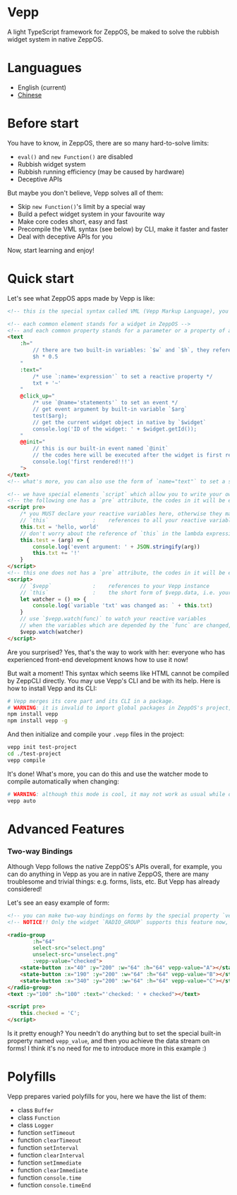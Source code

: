 # Vepp

A light TypeScript framework for ZeppOS, be maked to solve the rubbish widget system in native ZeppOS.

# Languagues

- English (current)
- [Chinese](https://github.com/jwhgzs/vepp/blob/master/README.chinese.md)

# Before start

You have to know, in ZeppOS, there are so many hard-to-solve limits:

- `eval()` and `new Function()` are disabled
- Rubbish widget system
- Rubbish running efficiency (may be caused by hardware)
- Deceptive APIs

But maybe you don't believe, Vepp solves all of them:

- Skip `new Function()`'s limit by a special way
- Build a pefect widget system in your favourite way
- Make core codes short, easy and fast
- Precompile the VML syntax (see below) by CLI, make it faster and faster
- Deal with deceptive APIs for you

Now, start learning and enjoy!

# Quick start

Let's see what ZeppOS apps made by Vepp is like:

```html
<!-- this is the special syntax called VML (Vepp Markup Language), you can use it in `.vepp` suffixed files -->

<!-- each common element stands for a widget in ZeppOS -->
<!-- and each common property stands for a parameter or a property of a widget in ZeppOS -->
<text
    :h="
        // there are two built-in variables: `$w` and `$h`, they reference to device's width and height
        $h * 0.5
    "
    :text="
        /* use `:name='expression'` to set a reactive property */
        txt + '~'
    "
    @click_up="
        /* use `@name='statements'` to set an event */
        // get event argument by built-in variable `$arg`
        test($arg);
        // get the current widget object in native by `$widget`
        console.log('ID of the widget: ' + $widget.getId());
    "
    @@init="
        // this is our built-in event named `@init`
        // the codes here will be executed after the widget is first rendered
        console.log('first rendered!!!')
    ">
</text>
<!-- what's more, you can also use the form of `name="text"` to set a static and stringify property easily -->

<!-- we have special elements `script` which allow you to write your own JS -->
<!-- the following one has a `pre` attribute, the codes in it will be executed BEFORE Vepp's instance is initialized -->
<script pre>
    /* you MUST declare your reactive variables here, otherwise they may cause crash when they are not declared or initialized but are used before the first render */
    // `this`              :    references to all your reactive variables
    this.txt = 'hello, world'
    // don't worry about the reference of `this` in the lambda expression, Vepp solves it for you!
    this.test = (arg) => {
        console.log('event argument: ' + JSON.stringify(arg))
        this.txt += '!'
    }
</script>
<!-- this one does not has a `pre` attribute, the codes in it will be executed AFTER Vepp's instance is initialized i.e. AFTER the first render -->
<script>
    // `$vepp`             :    references to your Vepp instance
    // `this`              :    the short form of $vepp.data, i.e. your reactive variables
    let watcher = () => {
        console.log(`variable 'txt' was changed as: ` + this.txt)
    }
    // use `$vepp.watch(func)` to watch your reactive variables
    // when the variables which are depended by the `func` are changed, `func` will be triggered
    $vepp.watch(watcher)
</script>
```

Are you surprised? Yes, that's the way to work with her: everyone who has experienced front-end development knows how to use it now!

But wait a moment! This syntax which seems like HTML cannot be compiled by ZeppCLI directly. You may use Vepp's CLI and be with its help. Here is how to install Vepp and its CLI:

```bash
# Vepp merges its core part and its CLI in a package.
# WARNING: it is invalid to import global packages in ZeppOS's project, so you MUST do like this:
npm install vepp
npm install vepp -g
```

And then initialize and compile your `.vepp` files in the project:

```bash
vepp init test-project
cd ./test-project
vepp compile
```

It's done! What's more, you can do this and use the watcher mode to compile automatically when changing:

```bash
# WARNING: although this mode is cool, it may not work as usual while other file watchers are working (like ZeppCLI)
vepp auto
```

# Advanced Features

### Two-way Bindings

Although Vepp follows the native ZeppOS's APIs overall, for example, you can do anything in Vepp as you are in native ZeppOS, there are many troublesome and trivial things: e.g. forms, lists, etc. But Vepp has already considered!

Let's see an easy example of form:

```html
<!-- you can make two-way bindings on forms by the special property `vepp_value` -->
<!-- NOTICE!! Only the widget `RADIO_GROUP` supports this feature now, wait for a while as I'm hard developing! -->

<radio-group
        :h="64"
        select-src="select.png"
        unselect-src="unselect.png"
        :vepp-value="checked">
    <state-button :x="40" :y="200" :w="64" :h="64" vepp-value="A"></state-button>
    <state-button :x="190" :y="200" :w="64" :h="64" vepp-value="B"></state-button>
    <state-button :x="340" :y="200" :w="64" :h="64" vepp-value="C"></state-button>
</radio-group>
<text :y="100" :h="100" :text="'checked: ' + checked"></text>

<script pre>
    this.checked = 'C';
</script>
```

Is it pretty enough? You needn't do anything but to set the special built-in property named `vepp_value`, and then you achieve the data stream on forms! I think it's no need for me to introduce more in this example :)

# Polyfills

Vepp prepares varied polyfills for you, here we have the list of them:

- class `Buffer`
- class `Function`
- class `Logger`
- function `setTimeout`
- function `clearTimeout`
- function `setInterval`
- function `clearInterval`
- function `setImmediate`
- function `clearImmediate`
- function `console.time`
- function `console.timeEnd`